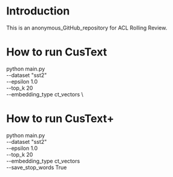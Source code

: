 # Introduction
This is an anonymous_GitHub_repository for ACL Rolling Review.

# How to run CusText

 python main.py \
  --dataset "sst2" \
  --epsilon 1.0 \
  --top_k 20 \
  --embedding_type ct_vectors \

# How to run CusText+ 

 python main.py \
  --dataset "sst2" \
  --epsilon 1.0 \
  --top_k 20 \
  --embedding_type ct_vectors \
  --save_stop_words True
